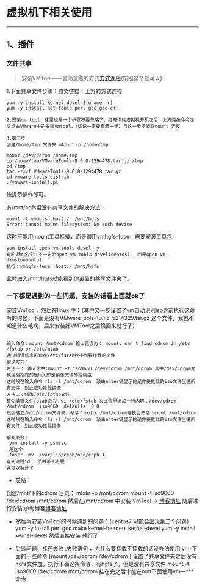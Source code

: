 
# 虚拟机下相关使用
---
## 1、插件
### 文件共享
>安装VMTool——言简意赅的方式[方式连接](https://www.cnblogs.com/zejin2008/p/7144514.html)(按照这个就可以)

1.下面共享文件步骤：原文链接：上方的方式连接
```Shell
yum -y install kernel-devel-$(uname -r)
yum -y install net-tools perl gcc gcc-c++

2.安装vm tool，这里也是一个步骤不要忽略了，打开你的虚拟机开机之后，上方两条命令之后点击VMware中的安装Vmtool，（切记一定要有着一步）且这一步不能跟mount 弄反

3.第三步
创建/home/tmp 文件夹 mkdir -p /home/tmp

mount /dev/cdrom /home/tmp
cp /home/tmp/VMwareTools-9.6.0-1294478.tar.gz /tmp
cd /tmp
tar -zxvf VMwareTools-9.6.0-1294478.tar.gz
cd vmware-tools-distrib
./vmware-install.pl
```
按提示操作即可。

有/mnt/hgfs但没有共享文件的解决方法：

```
mount -t vmhgfs .host:/  /mnt/hgfs
Error: cannot mount filesystem: No such device
```

这时不能用mount工具挂载，而是得用vmhgfs-fuse，需要安装工具包
```
yum install open-vm-tools-devel -y
有的源的名字并不一定为open-vm-tools-devel(centos) ，而是open-vm-dkms(unbuntu)
执行：vmhgfs-fuse .host:/ /mnt/hgfs
```
此时进入/mnt/hgfs就能看到你设置的共享文件夹了。


### 一下都是遇到的一些问题，安装的话看上面就ok了

安装VmTool，然后在linux 中：（其中又一步设置了vm自动识别iso之前执行这命令的时候，下面是没有VMwareTools-10.1.6-5214329.tar.gz 这个文件，我也不知道什么毛病，后来安装好VMTool之后换回来就行了）


```

输入命令：mount /mnt/cdrom 输出错误为： mount: can't find cdrom in /etc /fstab or /etc/mtab
通过错误信息可知在/etc/fstab找不到要挂载的文件
解决方式：
方法一：.输入命令:mount -t iso9660 /dev/cdrom /mnt/cdrom 其中/dev/cdrom为软连接指向的是hdc即是镜像文件的挂载盘
这时候在输入命令：ls -l /mnt/cdrom  敲击enter键显示的是你要挂载的iso文件里德所有文件，到此成功挂载镜像
方法二：修改/etc/fstab文件
首先编辑文件fstab命令：vi /etc/fstab 在文件里追加一行内容：/dev/cdrom   /mnt/cdrom  iso9660  defaults  0 0
然后建立/mnt/cdrom文件夹，命令：mkdir /mnt/cdrom在执行命令:mount /mnt/cdrom
这时候在输入命令：ls -l /mnt/cdrom  敲击enter键显示的是你要挂载的iso文件里德所有文件，到此成功挂载镜像

解卦失败：
 yum install -y psmisc
 用这个
 fuser -mv  /var/lib/ceph/osd/ceph-1
查到进程id ，然后杀死进程
就可以解卦了
```

* 总结：

创建/mnt/下的cdrom  目录；
  mkdir -p /mnt/cdrom
  mount -t iso9660 /dev/cdrom /mnt/cdrom
然后在/mnt/cdrom 中安装 VmTool -> [博客地址](https://www.linuxidc.com/Linux/2017-05/143323.htm)
随后进行安装:参考博客[博客地址](https://www.linuxidc.com/Linux/2017-05/143323.htm)

* 然后再安装VmTool的时候遇到的问题：（centos7 可能会出现第二个问题）
    yum -y install perl gcc make kernel-headers kernel-devel
    yum -y install kernel-devel
    然后直接安装 就行了

* 后续问题，挂在失败 :失败语句 ，为什么要挂载不挂载的话没办法使用 vm-下面的一些命令
  [mount /dev/cdrom /dev/cdrom ]
  设置了共享文件夹之后没有hgfs文件加，执行下面这条命令，有hgfs了，但是没有共享文件
  mount -t iso9660 /dev/cdrom /mnt/cdrom
  挂在完之后才能在mnt下面使用vm—*** 命令
